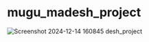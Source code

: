 # mugu_madesh_project 
![Screenshot 2024-12-14 160845](https://github.com/user-attachments/assets/360b6433-ef91-4cfe-9268-b3840d4668d8)
desh_project

